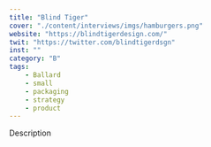 ```yaml
---
title: "Blind Tiger"
cover: "./content/interviews/imgs/hamburgers.png"
website: "https://blindtigerdesign.com/"
twit: "https://twitter.com/blindtigerdsgn"
inst: ""
category: "B"
tags:
    - Ballard
    - small
    - packaging
    - strategy
    - product
---
```


Description
